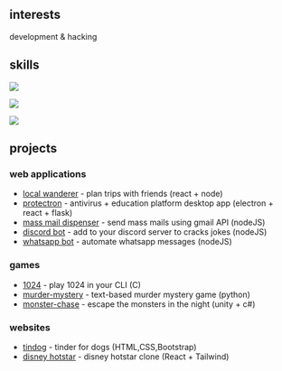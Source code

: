 
<head>
  <link rel="stylesheet" type='text/css' href="https://cdn.jsdelivr.net/gh/devicons/devicon@latest/devicon.min.css" />
</head>

## interests

development & hacking

## skills 

 <p>
  <a href="https://skillicons.dev">
    <img src="https://skillicons.dev/icons?i=python,js,c" />
  </a>
</p>
   <p>
    <a href="https://skillicons.dev">
      <img src="https://skillicons.dev/icons?i=html,css,bootstrap,tailwind,react,nodejs,express,mongodb,flask,unity,cs" />
    </a>
  </p>
  <a href="https://skillicons.dev">
    <img src="https://skillicons.dev/icons?i=linux,docker,kubernetes,openshift,jenkins,vim,postman,figma,ps,pr," />
  </a>

## projects

### web applications
- [local wanderer](https://github.com/Helixjoe/localwander-frontend) - plan trips with friends (react + node)
- [protectron](https://github.com/Helixjoe/ProtecTron) - antivirus + education platform desktop app (electron + react + flask)
- [mass mail dispenser](https://github.com/Helixjoe/Mail-Dispenser) - send mass mails using gmail API (nodeJS)
- [discord bot](https://github.com/Helixjoe/Jack4All-Discord-Bot) - add to your discord server to cracks jokes (nodeJS)
- [whatsapp bot](https://github.com/Helixjoe/whatsapp-bot) - automate whatsapp messages (nodeJS)

### games
- [1024](https://github.com/Helixjoe/1024-Game) - play 1024 in your CLI (C)
- [murder-mystery](https://github.com/Helixjoe/Murder-Mystery) - text-based murder mystery game (python)
- [monster-chase](https://github.com/Helixjoe/Monster-Chase-Game) - escape the monsters in the night (unity + c#)

### websites
- [tindog](https://github.com/Helixjoe/Tindog-Website) - tinder for dogs (HTML,CSS,Bootstrap)
- [disney hotstar](https://github.com/Helixjoe/Disney-Hotstar-Clone) - disney hotstar clone (React + Tailwind)
